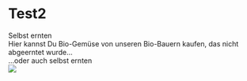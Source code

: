 # Test2

<!Doctype html>
<html>
<head>
    <title>Lebensmittelretter</title>
    <link href="css/site.css" rel="stylesheet" />
</head>
<body>
    <div class="main">
        <div class="content">
            <div class="header">Selbst ernten</div>
            <div class="description"> Hier kannst Du Bio-Gem&uuml;se von unseren Bio-Bauern kaufen, das nicht abgeerntet wurde... </div>
            <div class="description"> ...oder auch selbst ernten</div>
        </div>
        <div class="image">
            <img src="img/banner.jpg" />
        </div>
    </div>
</body>
</html>
